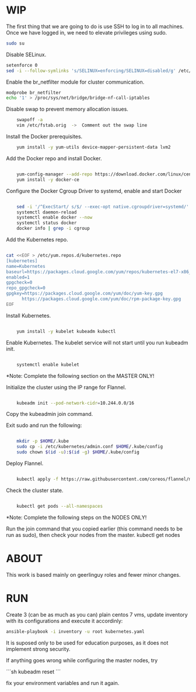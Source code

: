 # WIP 

The first thing that we are going to do is use SSH to log in to all machines. Once we have logged in, we need to elevate privileges using sudo.
  
```sh
sudo su  
```

Disable SELinux.
```sh
setenforce 0
sed -i --follow-symlinks 's/SELINUX=enforcing/SELINUX=disabled/g' /etc/sysconfig/selinux
```

Enable the br_netfilter module for cluster communication.
```sh
modprobe br_netfilter
echo '1' > /proc/sys/net/bridge/bridge-nf-call-iptables
```

Disable swap to prevent memory allocation issues.
```sh
    swapoff -a
    vim /etc/fstab.orig  ->  Comment out the swap line
```

Install the Docker prerequisites.
```sh
    yum install -y yum-utils device-mapper-persistent-data lvm2
```

Add the Docker repo and install Docker.
```sh

    yum-config-manager --add-repo https://download.docker.com/linux/centos/docker-ce.repo
    yum install -y docker-ce
```

Configure the Docker Cgroup Driver to systemd, enable and start Docker
```sh

    sed -i '/^ExecStart/ s/$/ --exec-opt native.cgroupdriver=systemd/' /usr/lib/systemd/system/docker.service 
    systemctl daemon-reload
    systemctl enable docker --now 
    systemctl status docker
    docker info | grep -i cgroup
```

Add the Kubernetes repo.
```sh

cat <<EOF > /etc/yum.repos.d/kubernetes.repo
[kubernetes]
name=Kubernetes
baseurl=https://packages.cloud.google.com/yum/repos/kubernetes-el7-x86_64
enabled=1
gpgcheck=0
repo_gpgcheck=0
gpgkey=https://packages.cloud.google.com/yum/doc/yum-key.gpg
      https://packages.cloud.google.com/yum/doc/rpm-package-key.gpg
EOF
```

Install Kubernetes.
```sh

    yum install -y kubelet kubeadm kubectl
```

Enable Kubernetes. The kubelet service will not start until you run kubeadm init.
```sh

    systemctl enable kubelet
```

*Note: Complete the following section on the MASTER ONLY!

Initialize the cluster using the IP range for Flannel.
```sh

    kubeadm init --pod-network-cidr=10.244.0.0/16
```

Copy the kubeadmin join command.

Exit sudo and run the following:
```sh

    mkdir -p $HOME/.kube
    sudo cp -i /etc/kubernetes/admin.conf $HOME/.kube/config
    sudo chown $(id -u):$(id -g) $HOME/.kube/config
```

Deploy Flannel.
```sh

    kubectl apply -f https://raw.githubusercontent.com/coreos/flannel/master/Documentation/kube-flannel.yml
```

Check the cluster state.
```sh

    kubectl get pods --all-namespaces
```

*Note: Complete the following steps on the NODES ONLY!

Run the join command that you copied earlier (this command needs to be run as sudo), then check your nodes from the master.
kubectl get nodes

# ABOUT

This work is based mainly on geerlinguy roles and fewer minor changes.

# RUN

Create 3 (can be as much as you can) plain centos 7 vms, update inventory with its configurations and execute it accordinly:

```sh
ansible-playbook -i inventory -u root kubernetes.yaml
```

It is suposed only to be used for education purposes, as it does not implement strong security.

If anything goes wrong while configuring the master nodes, try 

´´´sh
kubeadm reset
´´´

fix your environment variables and run it again.